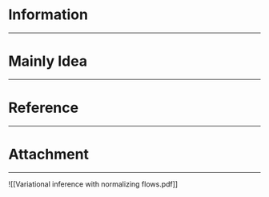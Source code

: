 # Information
---


# Mainly Idea
---


# Reference
---


# Attachment
---
![[Variational inference with normalizing flows.pdf]]
